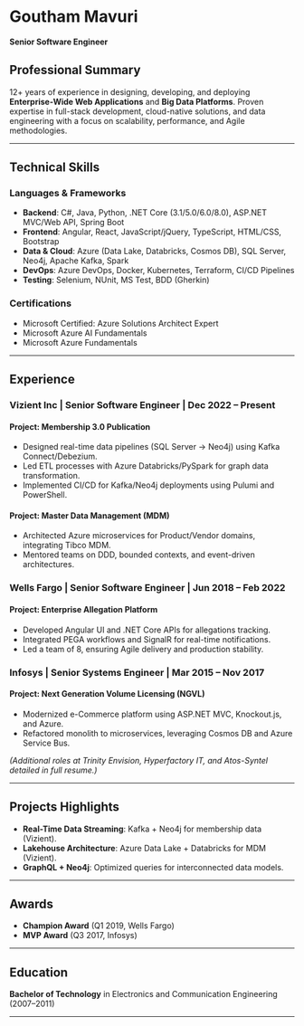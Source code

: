 # Goutham Mavuri  
**Senior Software Engineer**  

## Professional Summary  
12+ years of experience in designing, developing, and deploying **Enterprise-Wide Web Applications** and **Big Data Platforms**. Proven expertise in full-stack development, cloud-native solutions, and data engineering with a focus on scalability, performance, and Agile methodologies.  

---

## Technical Skills  
### Languages & Frameworks  
- **Backend**: C#, Java, Python, .NET Core (3.1/5.0/6.0/8.0), ASP.NET MVC/Web API, Spring Boot  
- **Frontend**: Angular, React, JavaScript/jQuery, TypeScript, HTML/CSS, Bootstrap  
- **Data & Cloud**: Azure (Data Lake, Databricks, Cosmos DB), SQL Server, Neo4j, Apache Kafka, Spark  
- **DevOps**: Azure DevOps, Docker, Kubernetes, Terraform, CI/CD Pipelines  
- **Testing**: Selenium, NUnit, MS Test, BDD (Gherkin)  

### Certifications  
- Microsoft Certified: Azure Solutions Architect Expert  
- Microsoft Azure AI Fundamentals  
- Microsoft Azure Fundamentals  

---

## Experience  
### **Vizient Inc** | Senior Software Engineer | Dec 2022 – Present  
#### **Project: Membership 3.0 Publication**  
- Designed real-time data pipelines (SQL Server → Neo4j) using Kafka Connect/Debezium.  
- Led ETL processes with Azure Databricks/PySpark for graph data transformation.  
- Implemented CI/CD for Kafka/Neo4j deployments using Pulumi and PowerShell.  

#### **Project: Master Data Management (MDM)**  
- Architected Azure microservices for Product/Vendor domains, integrating Tibco MDM.  
- Mentored teams on DDD, bounded contexts, and event-driven architectures.  

### **Wells Fargo** | Senior Software Engineer | Jun 2018 – Feb 2022  
#### **Project: Enterprise Allegation Platform**  
- Developed Angular UI and .NET Core APIs for allegations tracking.  
- Integrated PEGA workflows and SignalR for real-time notifications.  
- Led a team of 8, ensuring Agile delivery and production stability.  

### **Infosys** | Senior Systems Engineer | Mar 2015 – Nov 2017  
#### **Project: Next Generation Volume Licensing (NGVL)**  
- Modernized e-Commerce platform using ASP.NET MVC, Knockout.js, and Azure.  
- Refactored monolith to microservices, leveraging Cosmos DB and Azure Service Bus.  

*(Additional roles at Trinity Envision, Hyperfactory IT, and Atos-Syntel detailed in full resume.)*  

---

## Projects Highlights  
- **Real-Time Data Streaming**: Kafka + Neo4j for membership data (Vizient).  
- **Lakehouse Architecture**: Azure Data Lake + Databricks for MDM (Vizient).  
- **GraphQL + Neo4j**: Optimized queries for interconnected data models.  

---

## Awards  
- **Champion Award** (Q1 2019, Wells Fargo)  
- **MVP Award** (Q3 2017, Infosys)  

---

## Education  
**Bachelor of Technology** in Electronics and Communication Engineering (2007–2011)  

---
 
